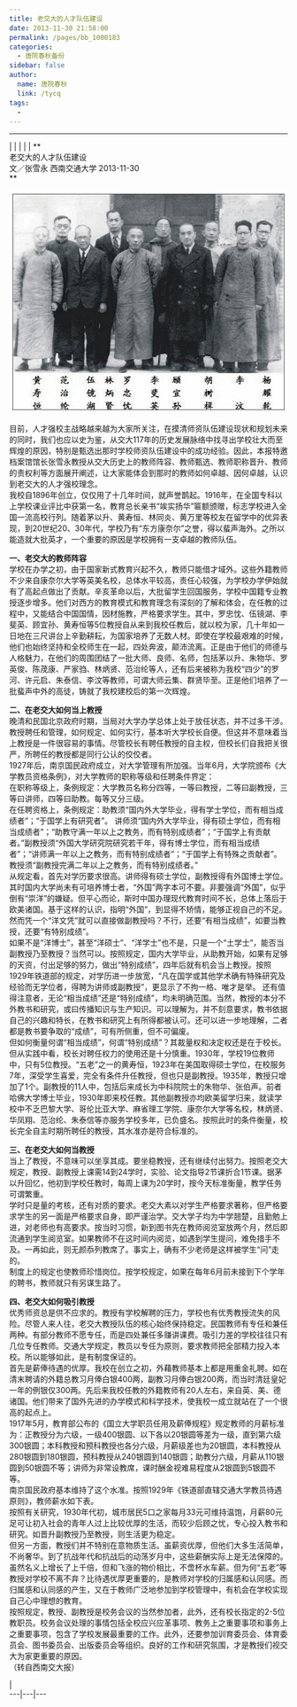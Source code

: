 ```yaml
---
title: 老交大的人才队伍建设
date: 2013-11-30 21:58:00
permalink: /pages/bb_1000183
categories: 
  - 唐院春秋备份
sidebar: false
author: 
  name: 唐院春秋
  link: /tycq
tags: 
  - 
---
```


* * *

  
|  |  |  |  |  **  
老交大的人才队伍建设  
文／张雪永 西南交通大学 2013-11-30  
**  

![](/pic/img2.ph.126.net_1d49CUWYSBwJh7mkdKDkpQ==_1457758904484688196.jpg)

  
目前，人才强校主战略越来越为大家所关注，在摸清师资队伍建设现状和规划未来的同时，我们也应以史为鉴，从交大117年的历史发展脉络中找寻出学校壮大而至辉煌的原因，特别是甄选出那时学校师资队伍建设中的成功经验。因此，本报特邀档案馆馆长张雪永教授从交大历史上的教师阵容、教师甄选、教师职称晋升、教师的责权利等方面展开阐述，让大家能体会到那时的教师如何卓越、因何卓越，认识到老交大的人才强校理念。  
我校自1896年创立，仅仅用了十几年时间，就声誉鹊起。1916年，在全国专科以上学校课业评比中获第一名，教育总长亲书“竢实扬华”匾额颁赠，标志学校进入全国一流高校行列。随着茅以升、黄寿恒、林同炎、黄万里等校友在留学中的优异表现，到20世纪20、30年代，学校乃有“东方康奈尔”之誉，得以蜚声海外。之所以能造就大批英才，一个重要的原因是学校拥有一支卓越的教师队伍。  
  
**一、老交大的教师阵容**  
学校在办学之初，由于国家新式教育兴起不久，教师只能借才域外。这些外籍教师不少来自康奈尔大学等英美名校，总体水平较高，责任心较强，为学校办学伊始就有了高起点做出了贡献。辛亥革命以后，大批留学生回国服务，学校中国籍专业教授逐步增多。他们对西方的教育模式和教育理念有深刻的了解和体会，在任教的过程中，又能结合中国国情，因材施教，严格要求学生。其中，罗忠忱、伍镜湖、李斐英、顾宜孙、黄寿恒等5位教授自从来到我校任教后，就以校为家，几十年如一日地在三尺讲台上辛勤耕耘，为国家培养了无数人材。即使在学校最艰难的时候，他们也始终坚持和全校师生在一起，四处奔波，颠沛流离。正是由于他们的师德与人格魅力，在他们的周围团结了一批大师、良师、名师，包括茅以升、朱物华、罗英俊、陈荗康、严家驺、林炳贤、范治纶等人，还有后来被称为我校“四少”的罗河、许元启、朱泰信、李汶等教师，可谓大师云集、群贤毕至。正是他们培养了一批蜚声中外的高徒，铸就了我校建校后的第一次辉煌。  
  
**二、在老交大如何当上教授**  
晚清和民国北京政府时期，当局对大学办学总体上处于放任状态，并不过多干涉。教授聘任和管理，如何规定、如何实行，基本听大学校长自便。但这并不意味着当上教授是一件很容易的事情。尽管校长有聘任教授的自主权，但校长们自我把关很严，所聘任的教授都是同行公认的佼佼者。  
1927年后，南京国民政府成立，对大学管理有所加强。当年6月，大学院颁布《大学教员资格条例》，对大学教师的职称等级和任聘条件界定：  
在职称等级上，条例规定：大学教员名称分四等，一等曰教授，二等曰副教授，三等曰讲师，四等曰助教。每等又分三级。  
在任聘资格上，条例规定：助教须“国内外大学毕业，得有学士学位，而有相当成绩者”；“于国学上有研究者”。
讲师须“国内外大学毕业，得有硕士学位，而有相当成绩者”；“助教守满一年以上之教务，而有特别成绩者”；“于国学上有贡献者。”副教授须“外国大学研究院研究若干年，得有博士学位，而有相当成绩者”；“讲师满一年以上之教务，而有特别成绩者”；“于国学上有特殊之贡献者”。
教授须“副教授完满二年以上之教务，而有特别成绩者。”  
从规定看，首先对学历要求很高。讲师得有硕士学位，副教授得有外国博士学位。其时国内大学尚未有可培养博士者，“外国”两字本可不要。非要强调“外国”，似乎倒有“崇洋”的嫌疑。但平心而论，斯时中国办理现代教育时间不长，总体上落后于欧美诸国。基于这样的认识，指明“外国”，到显得不矫情，能够正视自己的不足。然而凭一个“洋文凭”就可以直接做副教授吗？不行，还要“有相当成绩”，如要当教授，还要“有特别成绩”。  
如果不是“洋博士”，甚至“洋硕士”、“洋学士”也不是，只是一个“土学士”，能否当副教授乃至教授？当然可以。按照规定，国内大学毕业，从助教开始，如果有足够的天资，付出足够的努力，做出“特别成绩”，四年后就有机会当上教授。按照1929年铁道部的规定，对学历进一步放宽，“凡在国学或其他学术确有特殊研究及经验而无学位者，得聘为讲师或副教授”，更显示了不拘一格、唯才是举。
还有值得注意者，无论“相当成绩”还是“特别成绩”，均未明确范围。当然，教授的本分不外教书和研究，或曰传播知识与生产知识。可以理解为，并不刻意要求，教书依据自己的兴趣和特长，在教书和研究上有所得都被认可。还可以进一步地理解，二者都是教书要争取的“成绩”，可有所侧重，但不可偏废。  
但如何衡量何谓“相当成绩”，何谓“特别成绩”？其裁量权和决定权还是在于校长。但从实践中看，校长对聘任权力的使用还是十分慎重。1930年，学校19位教师中，只有5位教授。“五老”之一的黄寿恒，1923年在美国取得硕士学位，在校服务7年，深受学生喜爱，完全有条件升任教授，但也只是副教授。1935年，教授只增加了1个。副教授的11人中，包括后来成长为中科院院士的朱物华、张伯声。前者哈佛大学博士毕业，1930年即来校任教。其他副教授亦均欧美留学归来，就读学校中不乏巴黎大学、哥伦比亚大学、麻省理工学院、康奈尔大学等名校，林炳贤、华凤翔、范治纶、朱泰信等亦服务学校多年，已负盛名。按照此时的条件衡量，校长完全自主时期所聘任的教授，其水准亦是符合标准的。  
  
**三、在老交大如何当教授**  
当上了教授，不意味可以坐享其成。要坐稳教授，还有继续付出努力。按照老交大规定，教授、副教授上课需14到24学时，实验、论文指导2节课折合1节课。据茅以升回忆，他初到学校任教时，每周上课为20学时，按今天标准衡量，教学任务可谓繁重。  
学时只是量的考核，还有对质的要求。老交大素以对学生严格要求著称，但严格要求学生的另一面是严格要求自身，即严谨治学。交大学子均为中学翘楚，且勤勉上进，对老师也有高要求。按当时习惯，新到图书先在教师阅览室放两个月，然后即流通到学生阅览室。如果教师不在这时间内阅览，如遇到学生提问，难免措手不及。一再如此，则无颜忝列教席了。事实上，确有不少老师是这样被学生“问”走的。  
制度上的规定也使教师珍惜岗位。按学校规定，如果在每年6月前未接到下个学年的聘书，教师就只有另谋生路了。  
  
**四、老交大如何吸引教授**  
优秀师资总是供不应求的。教授有学校解聘的压力，学校也有优秀教授流失的风险。尽管人来人往，老交大教授队伍的核心始终保持稳定。民国教师有专任和兼任两种。有部分教师不愿专任，而是四处兼任多赚讲课费。吸引力差的学校往往只有几位专任教师。交通大学规定，教员以专任为原则，要求教师把全部精力投入本校。所以能够如此，是有制度保证的。  
首先是薪俸待遇的优厚。我校在创立之初，外藉教师基本上都是用重金礼聘。如在清末聘请的外籍总教习月俸白银400两，副教习月俸白银200两，而当时清廷皇妃一年的例银仅300两。先后来我校任教的外籍教师有20人左右，来自英、美、德诸国。他们带来了国外先进的办学模式和科学技术，使我校一成立就站在了一个很高的起点上。  
1917年5月，教育部公布的《国立大学职员任用及薪俸规程》规定教师的月薪标准为：正教授分为六级，一级400银圆、以下各以20银圆等差为一级，直到第六级300银圆；本科教授和预科教授也各分六级，月薪级差也为20银圆，本科教授从280银圆到180银圆，预科教授从240银圆到140银圆；助教分六级，月薪从110银圆到50银圆不等；讲师为非常设教席，课时酬金视难易程度从2银圆到5银圆不等。  
南京国民政府基本维持了这个水准。按照1929年《铁道部直辖交通大学教员待遇原则》，教师薪水如下表。  
按照有关研究，1930年代初，城市居民5口之家每月33元可维持温饱，月薪80元足可让初入社会的青年人过上比较优厚的生活，而较少后顾之忧，专心投入教书和研究。如晋升副教授乃至教授，则生活更为稳定。  
但另一方面，教授们并不特别在意物质生活。虽薪资优厚，但他们大多生活简单，不尚奢华。到了抗战年代和抗战后的动荡岁月中，这些薪酬实际上是无法保障的。虽然名义上增长了上千倍，但和飞涨的物价相比，不啻杯水车薪。但为何“五老”等教授对学校不离不弃？比待遇优厚更重要的，是教师对学校的归属感和认同感。而归属感和认同感的产生，又在于教师广泛地参加到学校管理中，有机会在学校实现自己心中理想的教育。  
按照规定，教授、副教授是校务会议的当然参加者，此外，还有校长指定的2-5位教职员。校务会议处理的事情包括全校应兴应革事项、教务上之重要事项和事务上之重要事项，包含了学校发展最重要的工作。此外，还要参加训育委员会、体育委员会、图书委员会、出版委员会等组织。良好的工作和研究氛围，才是教授们视交大为家更重要的原因。  
（转自西南交大报）  
  
  
|  
---|---|---